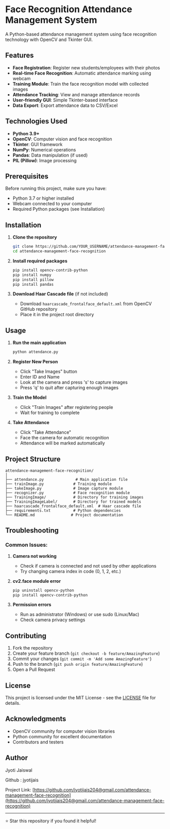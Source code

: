 
# Face Recognition Attendance Management System

A Python-based attendance management system using face recognition technology with OpenCV and Tkinter GUI.

## Features

- **Face Registration**: Register new students/employees with their photos
- **Real-time Face Recognition**: Automatic attendance marking using webcam
- **Training Module**: Train the face recognition model with collected images
- **Attendance Tracking**: View and manage attendance records
- **User-friendly GUI**: Simple Tkinter-based interface
- **Data Export**: Export attendance data to CSV/Excel

## Technologies Used

- **Python 3.9+**
- **OpenCV**: Computer vision and face recognition
- **Tkinter**: GUI framework
- **NumPy**: Numerical operations
- **Pandas**: Data manipulation (if used)
- **PIL (Pillow)**: Image processing

## Prerequisites

Before running this project, make sure you have:

- Python 3.7 or higher installed
- Webcam connected to your computer
- Required Python packages (see Installation)

## Installation

1. **Clone the repository**
   ```bash
   git clone https://github.com/YOUR_USERNAME/attendance-management-face-recognition.git
   cd attendance-management-face-recognition
   ```

2. **Install required packages**
   ```bash
   pip install opencv-contrib-python
   pip install numpy
   pip install pillow
   pip install pandas
   ```

3. **Download Haar Cascade file** (if not included)
   - Download `haarcascade_frontalface_default.xml` from OpenCV GitHub repository
   - Place it in the project root directory

## Usage

1. **Run the main application**
   ```bash
   python attendance.py
   ```

2. **Register New Person**
   - Click "Take Images" button
   - Enter ID and Name
   - Look at the camera and press 's' to capture images
   - Press 'q' to quit after capturing enough images

3. **Train the Model**
   - Click "Train Images" after registering people
   - Wait for training to complete

4. **Take Attendance**
   - Click "Take Attendance"
   - Face the camera for automatic recognition
   - Attendance will be marked automatically

## Project Structure

```
attendance-management-face-recognition/
│
├── attendance.py              # Main application file
├── trainImage.py             # Training module
├── takeImage.py              # Image capture module
├── recognizer.py             # Face recognition module
├── TrainingImage/            # Directory for training images
├── TrainingImageLabel/       # Directory for trained models
├── haarcascade_frontalface_default.xml  # Haar cascade file
├── requirements.txt          # Python dependencies
└── README.md                # Project documentation
```

## Troubleshooting

### Common Issues:

1. **Camera not working**
   - Check if camera is connected and not used by other applications
   - Try changing camera index in code (0, 1, 2, etc.)

2. **cv2.face module error**
   ```bash
   pip uninstall opencv-python
   pip install opencv-contrib-python
   ```

3. **Permission errors**
   - Run as administrator (Windows) or use sudo (Linux/Mac)
   - Check camera privacy settings

## Contributing

1. Fork the repository
2. Create your feature branch (`git checkout -b feature/AmazingFeature`)
3. Commit your changes (`git commit -m 'Add some AmazingFeature'`)
4. Push to the branch (`git push origin feature/AmazingFeature`)
5. Open a Pull Request

## License

This project is licensed under the MIT License - see the [LICENSE](LICENSE) file for details.

## Acknowledgments

- OpenCV community for computer vision libraries
- Python community for excellent documentation
- Contributors and testers

## Author

Jyoti Jaiswal

Github : jyotijais

Project Link: [https://github.com/jyotijais204@gmail.com/attendance-management-face-recognition](https://github.com/jyotijais204@gmail.com/attendance-management-face-recognition)

---

⭐ Star this repository if you found it helpful!
